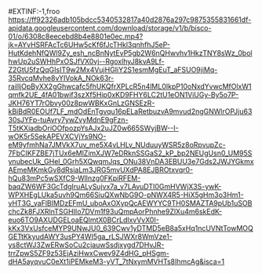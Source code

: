 #EXTINF:-1,froo
https://ff92326adb105bdcc5340532817a40d2876a297c9875355831661df-apidata.googleusercontent.com/download/storage/v1/b/bisco-01/o/6308c8eecebd8b4e8801e0ec.mp4?jk=AYvHSRFAcTc6UHw5cKf6fJcTHkl3qnhfhJ5eP-HutKdehNfQWl9Zy_esh_ncBnNytEvP5gb2W6nQHwvhv1HkzTNY8sWz_0bolhwUp2uSWHhPxOSJfVX0vj--RgoxlhyJ8kvA9Lf-Z2GtU5fzQqGIsIT9w2Mx4VujHGIiY2S1esmMgEuT_aFSUO9jiMq-35RvcqMvhe8vYIVokA_NOk63r-railljOpByXX2gGhwcafc5fhUKQfrXPLcR5n4lML0IkpP10oNxdYvwcMfOlxW1qmfk2UE_4fA01bwif3szXf5Hip0xKD9FHY6LC2tU1eON1ViUGy-By5o7P-JKH76YT7rObvy00z8pwWBKxGnLzGNSEzR-kBiBdR0EOUf7LF_mdOdEnTgvqu16pELaRetbuzvA9mvud2ngGNWlrOPJju6330sJYFp-tuAyry7ywZvyMdnE9gFzn-T5tKXiadbOriOOfpozpYsAJx2uJZ0w665SWyjBW--I-wOK5r5SekAPEVXCVjYs9NO-eM9yfmhNa7JMVkX7uv_me5X4vLHLv_NUduuyWSR5z8oRpvupZc-7FbCIKFZBE7jTUx6eMlZimXJW7eDRknSSGaS2_kP_bp2NEUgUsn0_UM95SynubecUk_GHel_0Grh5XQwqmJqs_ONu38VnDA3EBUU3e7Gds2JWJYGkmxAEmeMKmkGv8dRsiaLm3JRG5mvUXdPA8EJBROtxvqr0-hQu83mPc5wSXfC9-Wllnzg0FKpiRFEM-baqZW6WF3GcTdgIruALySujvx7a_y7LAvuDTI0GmHVWjX3S-ywK-WPXHEgLUka5uvh9Qm66SiuQXwNbG9O-pNWX4R5-HiX5gHm3o3Hm1-vHT3G_yaFlBIMDzEFmU_uboAxOXypQcAEWYYC9TH0SMAZTA9pUb1uSOBchcZk8FJXRlnTSGHIIo7DVm1f93uQmpAorPhnhe9ZlXu4m6skEdK-euo6TO9AXUDGELoaEQlmtX0BCrLdlxvVvX0I-kKx3VxUsfceMYP9UNwJU0_639Cwv1yDTMD5eB8a5xHq1ncUVNtTowMOQGETtKkyudAWY3usPY4WI5ga_rLSJWXr8WmVze1-ys8ctWJ3ZwERwSoCu2cjauwSsdjxygd7DHvJR-trrZpwS5ZF9z53EjAziHwxCwev9Z4dHG_pHSgm-dHA5ayqvuC0eXt1iPEMkeM3-yVT_7tNxymMVHTs8IhmcAg&isca=1
